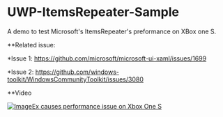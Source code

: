 # UWP-ItemsRepeater-Sample

A demo to test Microsoft's ItemsRepeater's preformance on XBox one S.

**Related issue:

*Issue 1: https://github.com/microsoft/microsoft-ui-xaml/issues/1699

*Issue 2: https://github.com/windows-toolkit/WindowsCommunityToolkit/issues/3080

**Video

[![ImageEx causes performance issue on Xbox One S](https://i.ibb.co/hFQ4Gqp/https-i-ytimg-com-vi-o-FLVUq7p9o8-hqdefault.jpg)](https://youtu.be/oFLVUq7p9o8 "ImageEx causes performance issue on Xbox One S")
